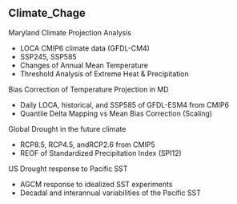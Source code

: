 ## Climate_Chage

Maryland Climate Projection Analysis
- LOCA CMIP6 climate data (GFDL-CM4)
- SSP245, SSP585
- Changes of Annual Mean Temperature
- Threshold Analysis of Extreme Heat & Precipitation

Bias Correction of Temperature Projection in MD
- Daily LOCA, historical, and SSP585 of GFDL-ESM4 from CMIP6
- Quantile Delta Mapping vs Mean Bias Correction (Scaling)

Global Drought in the future climate
- RCP8.5, RCP4.5, andRCP2.6 from CMIP5
- REOF of Standardized Precipitation Index (SPI12)

US Drought response to Pacific SST
- AGCM response to idealized SST experiments
- Decadal and interannual variabilities of the Pacific SST
